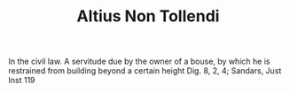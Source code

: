 ---
title: Altius Non Tollendi
letter: A
permalink: "/definitions/bld-altius-non-tollendi.html"
body: In the civil law. A servitude due by the owner of a bouse, by which he is restrained
  from building beyond a certain height Dig. 8, 2, 4; Sandars, Just Inst 119
published_at: '2018-07-07'
source: Black's Law Dictionary 2nd Ed (1910)
layout: post
---